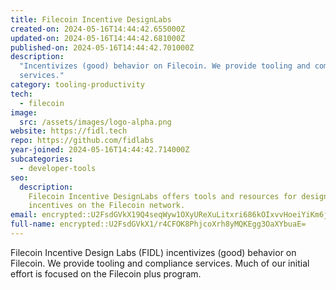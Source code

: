 ```yaml
---
title: Filecoin Incentive DesignLabs
created-on: 2024-05-16T14:44:42.655000Z
updated-on: 2024-05-16T14:44:42.681000Z
published-on: 2024-05-16T14:44:42.701000Z
description:
  "Incentivizes (good) behavior on Filecoin. We provide tooling and compliance
  services."
category: tooling-productivity
tech:
  - filecoin
image:
  src: /assets/images/logo-alpha.png
website: https://fidl.tech
repo: https://github.com/fidlabs
year-joined: 2024-05-16T14:44:42.714000Z
subcategories:
  - developer-tools
seo:
  description:
    Filecoin Incentive DesignLabs offers tools and resources for designing
    incentives on the Filecoin network.
email: encrypted::U2FsdGVkX19Q4seqWyw1OXyUReXuLitxri686kOIxvvHoeiYiKm6jktrIpDZtnvG
full-name: encrypted::U2FsdGVkX1/r4CFOK8PhjcoXrh8yMQKEgg3OaXYbuaE=
---
```


Filecoin Incentive Design Labs (FIDL) incentivizes (good) behavior on Filecoin. We provide tooling and compliance services. Much of our initial effort is focused on the Filecoin plus program.
